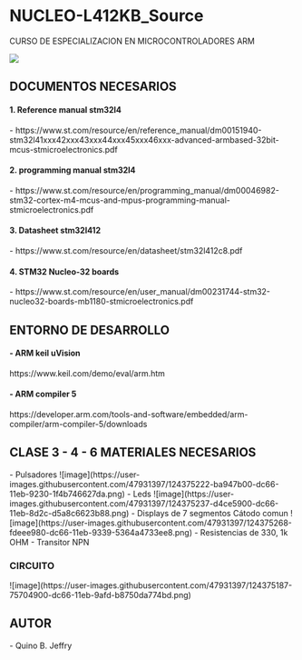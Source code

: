# NUCLEO-L412KB_Source
 CURSO DE ESPECIALIZACION EN MICROCONTROLADORES ARM

<img src="https://www.st.com/bin/ecommerce/api/image.PF266995.en.feature-description-include-personalized-no-cpn-medium.jpg">

<h2> DOCUMENTOS NECESARIOS</h2>
<h4>1. Reference manual stm32l4</h4>
- https://www.st.com/resource/en/reference_manual/dm00151940-stm32l41xxx42xxx43xxx44xxx45xxx46xxx-advanced-armbased-32bit-mcus-stmicroelectronics.pdf
<h4>2. programming manual stm32l4</h4>
- https://www.st.com/resource/en/programming_manual/dm00046982-stm32-cortex-m4-mcus-and-mpus-programming-manual-stmicroelectronics.pdf
<h4>3. Datasheet stm32l412</h4>
- https://www.st.com/resource/en/datasheet/stm32l412c8.pdf
 <h4>4. STM32 Nucleo-32 boards</h4>
 - https://www.st.com/resource/en/user_manual/dm00231744-stm32-nucleo32-boards-mb1180-stmicroelectronics.pdf
 <h2>ENTORNO DE DESARROLLO
 <h4>- ARM keil uVision</h4></h4>
 https://www.keil.com/demo/eval/arm.htm
 <h4>- ARM compiler 5 </h4>
 https://developer.arm.com/tools-and-software/embedded/arm-compiler/arm-compiler-5/downloads
 
 <h2>CLASE 3 - 4 - 6 MATERIALES NECESARIOS </h2>
 - Pulsadores
 ![image](https://user-images.githubusercontent.com/47931397/124375222-ba947b00-dc66-11eb-9230-1f4b746627da.png)
- Leds
![image](https://user-images.githubusercontent.com/47931397/124375237-d4ce5900-dc66-11eb-8d2c-d5a8c6623b88.png)
- Displays de 7 segmentos Cátodo comun
![image](https://user-images.githubusercontent.com/47931397/124375268-fdeee980-dc66-11eb-9339-5364a4733ee8.png)
- Resistencias de 330, 1k OHM
- Transitor NPN
<h3>CIRCUITO </h3>
 ![image](https://user-images.githubusercontent.com/47931397/124375187-75704900-dc66-11eb-9afd-b8750da774bd.png)

<h2>AUTOR</h2>
- Quino B. Jeffry
